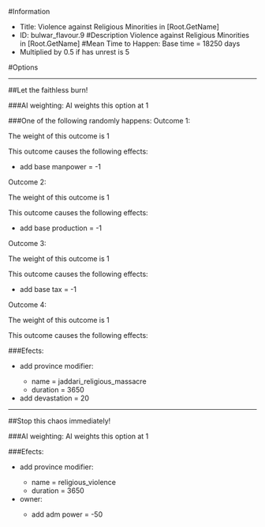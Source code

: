 #Information
 - Title: Violence against Religious Minorities in [Root.GetName]
 - ID: bulwar_flavour.9
#Description
Violence against Religious Minorities in [Root.GetName]
#Mean Time to Happen:
Base time = 18250 days
 - Multiplied by 0.5 if has unrest is 5

#Options

___
##Let the faithless burn!

###AI weighting:
AI weights this option at 1


###One of the following randomly happens:
Outcome 1:

The weight of this outcome is 1

This outcome causes the following effects:<ul><li>add base manpower = -1</li></ul>
Outcome 2:

The weight of this outcome is 1

This outcome causes the following effects:<ul><li>add base production = -1</li></ul>
Outcome 3:

The weight of this outcome is 1

This outcome causes the following effects:<ul><li>add base tax = -1</li></ul>
Outcome 4:

The weight of this outcome is 1

This outcome causes the following effects:<ul></ul>

###Efects:<ul><li>add province modifier:</li><ul><li>name = jaddari_religious_massacre</li><li>duration = 3650</li></ul><li>add devastation = 20</li></ul>

___
##Stop this chaos immediately!

###AI weighting:
AI weights this option at 1


###Efects:<ul><li>add province modifier:</li><ul><li>name = religious_violence</li><li>duration = 3650</li></ul><li>owner:</li><ul><li>add adm power = -50</li></ul></ul>
